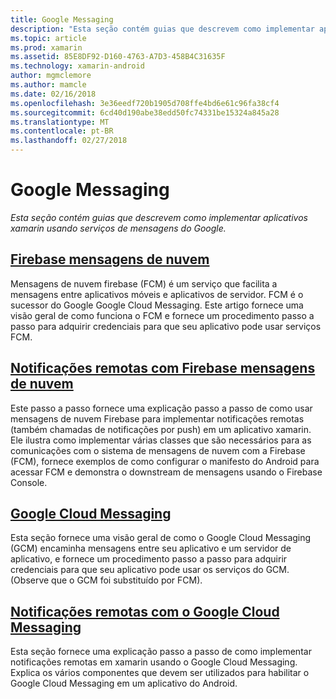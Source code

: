 ```yaml
---
title: Google Messaging
description: "Esta seção contém guias que descrevem como implementar aplicativos xamarin usando serviços de mensagens do Google."
ms.topic: article
ms.prod: xamarin
ms.assetid: 85E8DF92-D160-4763-A7D3-458B4C31635F
ms.technology: xamarin-android
author: mgmclemore
ms.author: mamcle
ms.date: 02/16/2018
ms.openlocfilehash: 3e36eedf720b1905d708ffe4bd6e61c96fa38cf4
ms.sourcegitcommit: 6cd40d190abe38edd50fc74331be15324a845a28
ms.translationtype: MT
ms.contentlocale: pt-BR
ms.lasthandoff: 02/27/2018
---
```

# <a name="google-messaging"></a>Google Messaging

_Esta seção contém guias que descrevem como implementar aplicativos xamarin usando serviços de mensagens do Google._

## <a name="firebase-cloud-messagingfirebase-cloud-messagingmd"></a>[Firebase mensagens de nuvem](firebase-cloud-messaging.md)

Mensagens de nuvem firebase (FCM) é um serviço que facilita a mensagens entre aplicativos móveis e aplicativos de servidor. FCM é o sucessor do Google Google Cloud Messaging. Este artigo fornece uma visão geral de como funciona o FCM e fornece um procedimento passo a passo para adquirir credenciais para que seu aplicativo pode usar serviços FCM.

## <a name="remote-notifications-with-firebase-cloud-messagingremote-notifications-with-fcmmd"></a>[Notificações remotas com Firebase mensagens de nuvem](remote-notifications-with-fcm.md)

Este passo a passo fornece uma explicação passo a passo de como usar mensagens de nuvem Firebase para implementar notificações remotas (também chamadas de notificações por push) em um aplicativo xamarin. Ele ilustra como implementar várias classes que são necessários para as comunicações com o sistema de mensagens de nuvem com a Firebase (FCM), fornece exemplos de como configurar o manifesto do Android para acessar FCM e demonstra o downstream de mensagens usando o Firebase Console.

## <a name="google-cloud-messaginggoogle-cloud-messagingmd"></a>[Google Cloud Messaging](google-cloud-messaging.md)

Esta seção fornece uma visão geral de como o Google Cloud Messaging (GCM) encaminha mensagens entre seu aplicativo e um servidor de aplicativo, e fornece um procedimento passo a passo para adquirir credenciais para que seu aplicativo pode usar os serviços do GCM. (Observe que o GCM foi substituído por FCM).

## <a name="remote-notifications-with-google-cloud-messagingremote-notifications-with-gcmmd"></a>[Notificações remotas com o Google Cloud Messaging](remote-notifications-with-gcm.md)

Esta seção fornece uma explicação passo a passo de como implementar notificações remotas em xamarin usando o Google Cloud Messaging.
Explica os vários componentes que devem ser utilizados para habilitar o Google Cloud Messaging em um aplicativo do Android.


